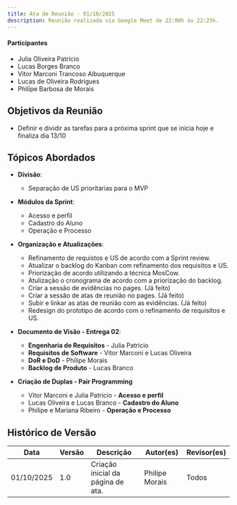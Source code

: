 ```yaml
---
title: Ata de Reunião - 01/10/2025
description: Reunião realizada via Google Meet de 22:00h às 22:25h.
---
```


#### Participantes

- Julia Oliveira Patricio
- Lucas Borges Branco
- Vitor Marconi Trancoso Albuquerque
- Lucas de Oliveira Rodrigues
- Philipe Barbosa de Morais
 
## Objetivos da Reunião

- Definir e dividir as tarefas para a próxima sprint que se inicia hoje e finaliza dia 13/10

## Tópicos Abordados

- **Divisão**:
   - Separação de US prioritarias para o MVP

- **Módulos da Sprint**:
  - Acesso e perfil
  - Cadastro do Aluno
  - Operação e Processo

- **Organização e Atualizações**:
  - Refinamento de requistos e US de acordo com a Sprint review.
  - Atualizar o backlog do Kanban com refinamento dos requisitos e US.
  - Priorização de acordo utilizando a técnica MosCow.
  - Atulização o cronograma de acordo com a priorização do backlog.
  - Criar a sessão de evidências no pages. (Já feito)
  - Criar a sessão de atas de reunião no pages. (Já feito)
  - Subir e linkar as atas de reunião com as evidências. (Já feito)
  - Redesign do prototipo de acordo com o refinamento de requisitos e US.

- **Documento de Visão - Entrega 02**:
  - **Engenharia de Requisitos** - Julia Patricio
  - **Requisitos de Software** - Vitor Marconi e Lucas Oliveira
  - **DoR e DoD** - Philipe Morais
  - **Backlog de Produto** - Lucas Branco 

- **Criação de Duplas - Pair Programming**
  - Vitor Marconi  e Julia Patricio - **Acesso e perfil**
  - Lucas Oliveira e Lucas Branco - **Cadastro do Aluno**
  - Philipe e Mariana Ribeiro - **Operação e Processo**

## Histórico de Versão

| Data       | Versão | Descrição                              | Autor(es)      | Revisor(es)    |
| ---------- | ------ | -------------------------------------- | -------------- | -------------- |
| 01/10/2025 | 1.0    | Criação inicial da página de ata. | Philipe Morais | Todos |
